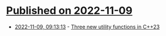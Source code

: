 # [Published on 2022-11-09](index.md)

* [2022-11-09, 09:13:13](https://lobste.rs/s/stky5h/three_new_utility_functions_c_23) - [Three new utility functions in C++23](https://mariusbancila.ro/blog/2022/11/08/three-new-utility-functions-in-cpp23/)

